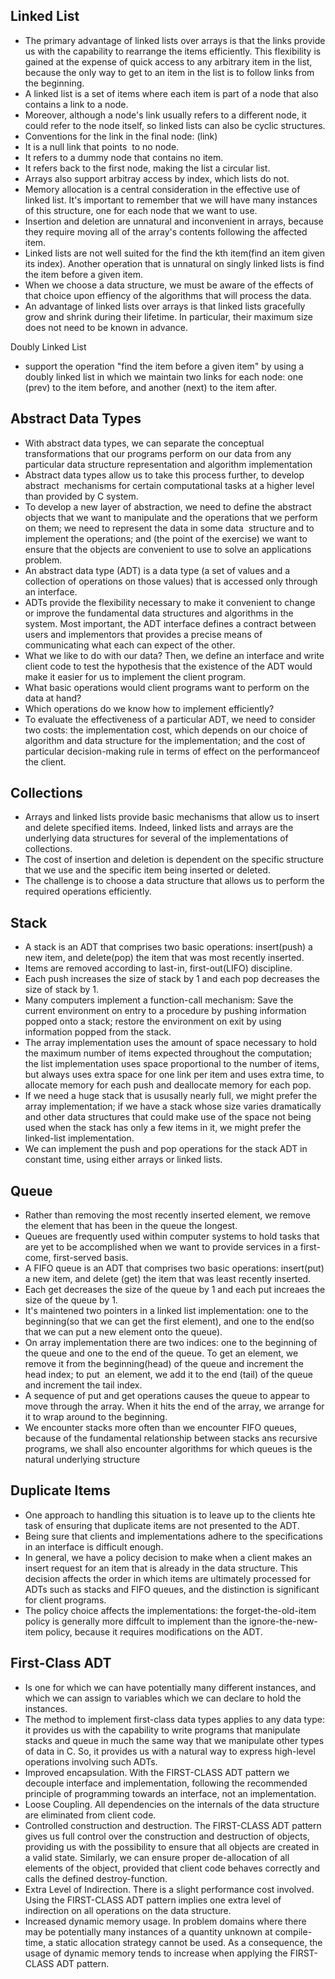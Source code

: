 ## Linked List
- The primary advantage of linked lists over arrays is that the links provide us with the capability to rearrange the items efficiently. This flexibility is gained at the expense of quick access to any arbitrary item in the list, because the only way to get to an item in the list is to follow links from the beginning.
- A linked list is a set of items where each item is part of a node that also contains a link to a node.
- Moreover, although a node's link usually refers to a different node, it could refer to the node itself, so linked lists can also be cyclic structures.
- Conventions for the link in the final node: (link)
- It is a null link that points  to no node.
- It refers to a dummy node that contains no item.
- It refers back to the first node, making the list a circular list.
- Arrays also support arbitray access by index, which lists do not.
- Memory allocation is a central consideration in the effective use of linked list. It's important to remember that we will have many instances of this structure, one for each node that we want to use.
- Insertion and deletion are unnatural and inconvenient in arrays, because they require moving all of the array's contents following the affected item.
- Linked lists are not well suited for the find the kth item(find an item given its index). Another operation that is unnatural on singly linked lists is find the item before a given item.
- When we choose a data structure, we must be aware of the effects of that choice upon effiency of the algorithms that will process the data.
- An advantage of linked lists over arrays is that linked lists gracefully grow and shrink during their lifetime. In particular, their maximum size does not need to be known in advance.

Doubly Linked List
- support the operation "find the item before a given item" by using a doubly linked list in which we maintain two links for each node: one (prev) to the item before, and another (next) to the item after.

## Abstract Data Types
- With abstract data types, we can separate the conceptual transformations that our programs perform on our data from any particular data structure representation and algorithm implementation
- Abstract data types allow us to take this process further, to develop abstract  mechanisms for certain computational tasks at a higher level than provided by C system.
- To develop a new layer of abstraction, we need to define the abstract objects that we want to manipulate and the operations that we perform on them; we need to represent the data in some data  structure and to implement the operations; and (the point of the exercise) we want to ensure that the objects are convenient to use to solve an applications problem.
- An abstract data type (ADT) is a data type (a set of values and a collection of operations on those values) that is accessed only through an interface.
- ADTs provide the flexibility necessary to make it convenient to change or improve the fundamental data structures and algorithms in the system. Most important, the ADT interface defines a contract between users and implementors that provides a precise means of communicating what each can expect of the other.
- What we like to do with our data? Then, we define an interface and write client code to test the hypothesis that the existence of the ADT would make it easier for us to implement the client program. 
- What basic operations would client programs want to perform on the data at hand?
- Which operations do we know how to implement efficiently?
- To evaluate the effectiveness of a particular ADT, we need to consider two costs: the implementation cost, which depends on our choice of algorithm and data structure for the implementation; and the cost of particular decision-making rule in terms of effect on the performanceof the client.

## Collections
- Arrays and linked lists provide basic mechanisms that allow us to insert and delete specified items. Indeed, linked lists and arrays are the underlying data structures for several of the implementations of collections.
- The cost of insertion and deletion is dependent on the specific structure that we use and the specific item being inserted or deleted.
- The challenge is to choose a data structure that allows us to perform the required operations efficiently.

## Stack
- A stack is an ADT that comprises two basic operations: insert(push) a new item, and delete(pop) the item that was most recently inserted. 
- Items are removed according to last-in, first-out(LIFO) discipline.
- Each push increases the size of stack by 1 and each pop decreases the size of stack by 1.
- Many computers implement a function-call mechanism: Save the current environment on entry to a procedure by pushing information popped onto a stack; restore the environment on exit by using information popped from the stack.
- The array implementation uses the amount of space necessary to hold the maximum number of items expected throughout the computation; the list implementation uses space proportional to the number of items, but always uses extra space for one link per item and uses extra time, to allocate memory for each push and deallocate memory for each pop. 
- If we need a huge stack that is ususally nearly full, we might prefer the array implementation; if we have a stack whose size varies dramatically and other data structures that could make use of the space not being used when the stack has only a few items in it, we might prefer the linked-list implementation.
- We can implement the push and pop operations for the stack ADT in constant time, using either arrays or linked lists. 

## Queue
- Rather than removing the most recently inserted element, we remove the element that has been in the queue the longest.
- Queues are frequently used within computer systems to hold tasks that are yet to be accomplished when we want to provide services in a first-come, first-served basis.
- A FIFO queue is an ADT that comprises two basic operations: insert(put) a new item, and delete (get) the item that was least recently inserted.
- Each get decreases the size of the queue by 1 and each put increaes the size of the queue by 1.
- It's maintened two pointers in a linked list implementation: one to the beginning(so that we can get the first element), and one to the end(so that we can put a new element onto the queue).
- On array implementation there are two indices: one to the beginning of the queue and one to the end of the queue. To get an element, we remove it from the beginning(head) of the queue and increment the head index; to put  an element, we add it to the end (tail) of the queue and increment the tail index.
- A sequence of put and get operations causes the queue to appear to move through the array. When it hits the end of the array, we arrange for it to wrap around to the beginning.
- We encounter stacks more often than we encounter FIFO queues, because of the fundamental relationship between stacks ans recursive programs, we shall also encounter algorithms for which queues is the natural underlying structure

## Duplicate Items
- One approach to handling this situation is to leave up to the clients hte task of ensuring that duplicate items are not presented to the ADT. 
- Being sure that clients and implementations adhere to the specifications in an interface is difficult enough.
- In general, we have a policy decision to make when a client makes an insert request for an item that is already in the data structure. This decision affects the order in which items are ultimately processed for ADTs such as stacks and FIFO queues, and the distinction is significant for client programs.
- The policy choice affects the implementations: the forget-the-old-item policy is generally more diffcult to implement than the ignore-the-new-item policy, because it requires modifications on the ADT.

## First-Class ADT
- Is one for which we can have potentially many different instances, and which we can assign to variables which we can declare to hold the instances.
- The method to implement first-class data types applies to any data type: it provides us with the capability to write programs that manipulate stacks and queue in much the same way that we manipulate other types of data in C. So, it provides us with a natural way to express high-level operations involving such ADTs.
- Improved encapsulation. With the FIRST-CLASS ADT pattern we decouple interface and implementation, following the recommended principle of programming towards an interface, not an implementation.
- Loose Coupling. All dependencies on the internals of the data structure are eliminated from client code.
- Controlled construction and destruction. The FIRST-CLASS ADT pattern gives us full control over the construction and destruction of objects, providing us with the possibility to ensure that all objects are created in a valid state. Similarly, we can ensure proper de-allocation of all elements of the object, provided that client code behaves correctly and calls the defined destroy-function.
- Extra Level of Indirection. There is a slight performance cost involved. Using the FIRST-CLASS ADT pattern implies one extra level of indirection on all operations on the data structure.
- Increased dynamic memory usage. In problem domains where there may be potentially many instances of a quantity unknown at compile- time, a static allocation strategy cannot be used. As a consequence, the usage of dynamic memory tends to increase when applying the FIRST-CLASS ADT pattern.
